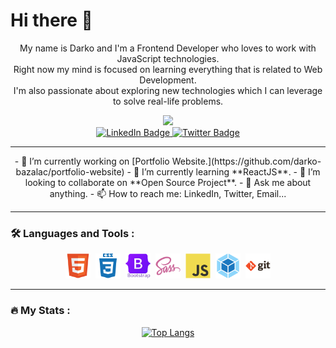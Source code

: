# Hi there 👋
<p align="center">My name is Darko and I'm a Frontend Developer who loves to work with JavaScript technologies. <br/> 
Right now my mind is focused on learning everything that is related to Web Development. <br/>  I'm also passionate about exploring new technologies which I can leverage to solve real-life problems. 
</p>
<div id="header" align="center">
  <img src="https://media.giphy.com/media/HwBlFQZFcAoUcPHZdX/giphy.gif" width="100"/>
</div>
<div id="badges" align="center">
  <a href="https://www.linkedin.com/in/darko-ba%C5%BEalac-75a478178">
    <img src="https://img.shields.io/badge/LinkedIn-blue?style=for-the-badge&logo=linkedin&logoColor=white" alt="LinkedIn Badge"/>
  </a>
  <a href="https://twitter.com/darkobz">
    <img src="https://img.shields.io/badge/Twitter-blue?style=for-the-badge&logo=twitter&logoColor=white" alt="Twitter Badge"/>
  </a>
</div>

----

<div align="center">
- 🔭 I’m currently working on [Portfolio Website.](https://github.com/darko-bazalac/portfolio-website)
- 🌱 I’m currently learning **ReactJS**.
- 👯 I’m looking to collaborate on **Open Source Project**.
- 💬 Ask me about anything.
- 📫 How to reach me: LinkedIn, Twitter, Email...
</div>

----

### :hammer_and_wrench: Languages and Tools :
  
  <div align="center" width="auto">
  <img src="https://github.com/devicons/devicon/blob/master/icons/html5/html5-original.svg" title="HTML5" alt="HTML" width="40" height="40"/>&nbsp;
  <img src="https://github.com/devicons/devicon/blob/master/icons/css3/css3-plain-wordmark.svg"  title="CSS3" alt="CSS" width="40" height="40"/>&nbsp;
    <img src="https://github.com/devicons/devicon/blob/master/icons/bootstrap/bootstrap-original-wordmark.svg" title="Bootstrap" alt="Bootstrap" width="40" height="40"/>&nbsp;
   <img src="https://github.com/devicons/devicon/blob/master/icons/sass/sass-original.svg" title="sass" alt="sass" width="40" height="40"/>&nbsp;
  <img src="https://github.com/devicons/devicon/blob/master/icons/javascript/javascript-original.svg" title="JavaScript" alt="JavaScript" width="40" height="40"/>&nbsp;  
  <img src="https://github.com/devicons/devicon/blob/master/icons/webpack/webpack-original.svg"  title="Webpack" alt="webpack" width="40" height="40"/>&nbsp;
  <img src="https://github.com/devicons/devicon/blob/master/icons/git/git-original-wordmark.svg" title="Git" alt="Git" width="40" height="40"/>
</div>

----

### :fire: My Stats :
<div align="center">
  
[![Top Langs](https://github-readme-stats.vercel.app/api/top-langs/?username=darko-bazalac)](https://github.com/anuraghazra/github-readme-stats)
</div>

<!--
**darko-bazalac/darko-bazalac** is a ✨ _special_ ✨ repository because its `README.md` (this file) appears on your GitHub profile.

Here are some ideas to get you started:

- 🔭 I’m currently working on ...
- 🌱 I’m currently learning ...
- 👯 I’m looking to collaborate on ...
- 🤔 I’m looking for help with ...
- 💬 Ask me about ...
- 📫 How to reach me: ...
- 😄 Pronouns: ...
- ⚡ Fun fact: ...
-->
